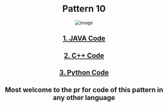 <div align="center">
<h1>Pattern 10</h1>

![image](https://user-images.githubusercontent.com/79747022/148108178-40b7042d-50ff-4241-8423-3a88e48d4d60.png)

## <a href="https://github.com/Jaideep25-tech/pattern_programs/blob/main/PAATER%20%2310/code.java">1. JAVA Code</a>
  
## <a href="https://github.com/Jaideep25-tech/pattern_programs/blob/main/PAATER%20%2310/code.cpp">2. C++ Code</a>
  
## <a href="https://github.com/Jaideep25-tech/pattern_programs/blob/main/PAATER%20%2310/code.py">3. Python Code</a>
  
## Most welcome to the pr for code of this pattern in any other language
</div>
